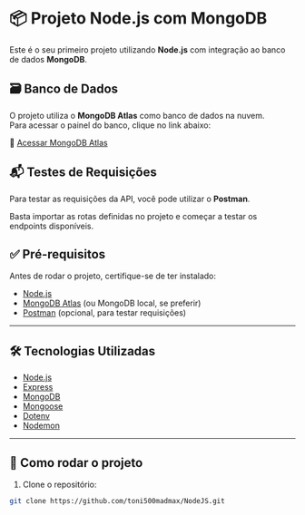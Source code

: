 # 📦 Projeto Node.js com MongoDB

Este é o seu primeiro projeto utilizando **Node.js** com integração ao banco de dados **MongoDB**.

## 🗃 Banco de Dados

O projeto utiliza o **MongoDB Atlas** como banco de dados na nuvem.  
Para acessar o painel do banco, clique no link abaixo:

🔗 [Acessar MongoDB Atlas](https://cloud.mongodb.com/v2/67fe7248acd0614400e7361a#/overview)

## 📬 Testes de Requisições

Para testar as requisições da API, você pode utilizar o **Postman**.

Basta importar as rotas definidas no projeto e começar a testar os endpoints disponíveis.

## ✅ Pré-requisitos

Antes de rodar o projeto, certifique-se de ter instalado:

- [Node.js](https://nodejs.org/)
- [MongoDB Atlas](https://www.mongodb.com/cloud/atlas) (ou MongoDB local, se preferir)
- [Postman](https://www.postman.com/) (opcional, para testar requisições)

---

## 🛠 Tecnologias Utilizadas

- [Node.js](https://nodejs.org/)
- [Express](https://expressjs.com/)
- [MongoDB](https://www.mongodb.com/)
- [Mongoose](https://mongoosejs.com/)
- [Dotenv](https://www.npmjs.com/package/dotenv)
- [Nodemon](https://www.npmjs.com/package/nodemon)

---

## 🚀 Como rodar o projeto

1. Clone o repositório:

```bash
git clone https://github.com/toni500madmax/NodeJS.git
```
